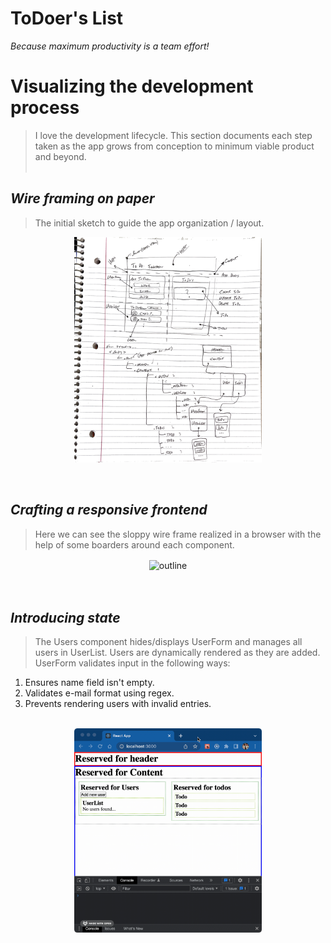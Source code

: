 # ToDoer's List

*Because maximum productivity is a team effort!*

# Visualizing the development process

> I love the development lifecycle.  This section documents each step taken as the app grows from conception to minimum viable product and beyond.
<br><br>

## *Wire framing on paper*
>The initial sketch to guide the app organization / layout.

<center>
    <img src="./src/images/progress/sketch.jpeg" align="center" alt="sketch" width="300"/>
</center><br><br>

## *Crafting a responsive frontend*
>Here we can see the sloppy wire frame realized in a browser with the help of some boarders around each component.

<center>
    <img src="./src/images/gifs/outline.gif" align="center" alt="outline" width="300"/>
</center><br><br>

## *Introducing state*
>The Users component hides/displays UserForm and manages all users in UserList. Users are dynamically rendered as they are added. UserForm validates input in the following ways:
1. Ensures name field isn't empty.
2. Validates e-mail format using regex.
3. Prevents rendering users with invalid entries.
<br><br>

<center>
    <img src="./src/images/gifs/formDemo.gif" align="center" alt="outline" width="300"/>
</center>